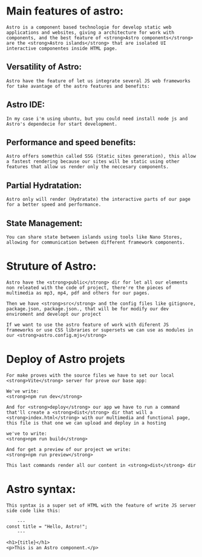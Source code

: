 # Main features of astro:

    Astro is a component based technologie for develop static web applications and websites, giving a architecture for work with components, and the best feature of <strong>Astro components</strong> are the <strong>Astro islands</strong> that are isolated UI interactive componentes inside HTML page.

## Versatility of Astro:

    Astro have the feature of let us integrate several JS web frameworks for take avantage of the astro features and benefits:

## Astro IDE:

    In my case i'm using ubuntu, but you could need install node js and Astro's dependecie for start development.

## Performance and speed benefits:

    Astro offers somethin called SSG (Static sites generation), this allow a fastest rendering because our sites will be static using other features that allow us render only the neccesary components.

## Partial Hydratation:

    Astro only will render (Hydratate) the interactive parts of our page for a better speed and performance.

## State Management: 

    You can share state between islands using tools like Nano Stores, allowing for communication between different framework components.


# Struture of Astro:

    Astro have the <strong>public</strong> dir for let all our elements non releated with the code of project, there're the pieces of multimedia as mp3, mp4, pdf and others for our pages.

    Then we have <strong>src</strong> and the config files like gitignore, package.json, package.json., that will be for modify our dev enviroment and developt our project

    If we want to use the astro feature of work with diferent JS frameworks or use CSS libraries or supersets we can use as modules in our <strong>astro.config.mjs</strong>


# Deploy of Astro projets

    For make proves with the source files we have to set our local <strong>Vite</strong> server for prove our base app:

    We've write:
    <strong>npm run dev</strong>

    And for <strong>deploy</strong> our app we have to run a command that'll create a <strong>dist</strong> dir that will a <strong>index.html</strong> with our multimedia and functional page, this file is that one we can upload and deploy in a hosting

    we've to write:
    <strong>npm run build</strong>

    And for get a preview of our project we write:
    <strong>npm run preview</strong>

    This last commands render all our content in <strong>dist</strong> dir


# Astro syntax:

    This syntax is a super set of HTML with the feature of write JS server side code like this:

        ---
    const title = "Hello, Astro!";
        ---

    <h1>{title}</h1>
    <p>This is an Astro component.</p>
